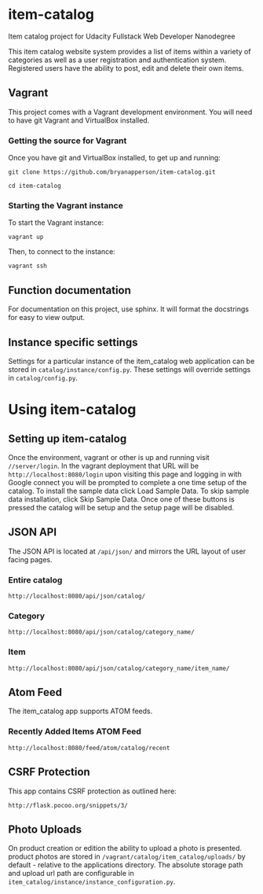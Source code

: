 # item-catalog
Item catalog project for Udacity Fullstack Web Developer Nanodegree

This item catalog website system provides a list of items within a
variety of categories as well as a user registration and
authentication system. Registered users have the ability to post,
edit and delete their own items.

## Vagrant

This project comes with a Vagrant development environment. You will need to
have git Vagrant and VirtualBox installed.

### Getting the source for Vagrant

Once you have git and VirtualBox installed, to get up and running:

`git clone https://github.com/bryanapperson/item-catalog.git`

`cd item-catalog`

### Starting the Vagrant instance

To start the Vagrant instance:

`vagrant up`

Then, to connect to the instance:

`vagrant ssh`


## Function documentation

For documentation on this project, use sphinx. It will format the docstrings
for easy to view output.

## Instance specific settings

Settings for a particular instance of the item_catalog web application can be
stored in `catalog/instance/config.py`. These settings will override settings
in `catalog/config.py`.

# Using item-catalog

## Setting up item-catalog

Once the environment, vagrant or other is up and running visit `//server/login`.
 In the vagrant deployment that URL will be `http://localhost:8080/login`
 upon visiting this page and logging in with Google connect you will be prompted
 to complete a one time setup of the catalog. To install the sample data click
 Load Sample Data. To skip sample data installation, click Skip Sample Data.
 Once one of these buttons is pressed the catalog will be setup and the setup
 page will be disabled.

## JSON API

The JSON API is located at `/api/json/` and mirrors the URL layout of user
 facing pages.

### Entire catalog

`http://localhost:8080/api/json/catalog/`

### Category

`http://localhost:8080/api/json/catalog/category_name/`

### Item

`http://localhost:8080/api/json/catalog/category_name/item_name/`

## Atom Feed

The item_catalog app supports ATOM feeds.

### Recently Added Items ATOM Feed

`http://localhost:8080/feed/atom/catalog/recent`

## CSRF Protection

This app contains CSRF protection as outlined here:

`http://flask.pocoo.org/snippets/3/`

## Photo Uploads

On product creation or edition the ability to upload a photo is presented.
 product photos are stored in `/vagrant/catalog/item_catalog/uploads/` by
 default - relative to the applications directory. The absolute storage path
 and upload url path are configurable in
 `item_catalog/instance/instance_configuration.py`.
